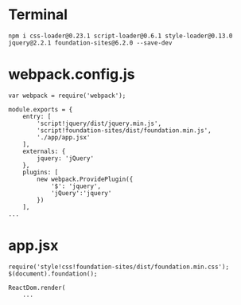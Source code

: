 # Terminal

    npm i css-loader@0.23.1 script-loader@0.6.1 style-loader@0.13.0 jquery@2.2.1 foundation-sites@6.2.0 --save-dev

# webpack.config.js

    var webpack = require('webpack');

    module.exports = {
        entry: [
            'script!jquery/dist/jquery.min.js',
            'script!foundation-sites/dist/foundation.min.js',
            './app/app.jsx'
        ],
        externals: {
            jquery: 'jQuery'
        },
        plugins: [
            new webpack.ProvidePlugin({
                '$': 'jquery',
                'jQuery':'jquery'
            })
        ],
    ...

# app.jsx

    require('style!css!foundation-sites/dist/foundation.min.css');
    $(document).foundation();

    ReactDom.render(
        ...